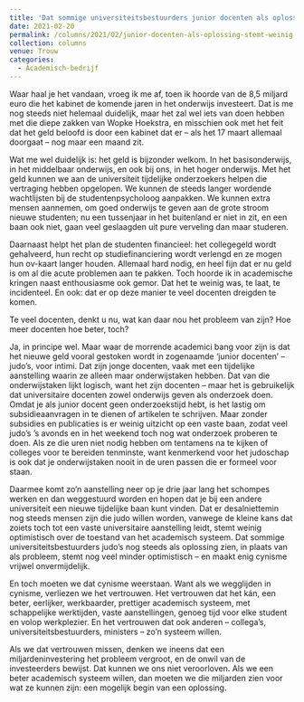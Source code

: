 ```yaml
---
title: 'Dat sommige universiteitsbestuurders junior docenten als oplossing zien, stemt weinig optimistisch'
date: 2021-02-20
permalink: /columns/2021/02/junior-docenten-als-oplossing-stemt-weinig-optimistich/
collection: columns
venue: Trouw
categories:
  - Academisch-bedrijf
---
```


Waar haal je het vandaan, vroeg ik me af, toen ik hoorde van de 8,5 miljard euro die het kabinet de komende jaren in het onderwijs investeert. Dat is me nog steeds niet helemaal duidelijk, maar het zal wel iets van doen hebben met die diepe zakken van Wopke Hoekstra, en misschien ook met het feit dat het geld beloofd is door een kabinet dat er – als het 17 maart allemaal doorgaat – nog maar een maand zit.

Wat me wel duidelijk is: het geld is bijzonder welkom. In het basisonderwijs, in het middelbaar onderwijs, en ook bij ons, in het hoger onderwijs. Met het geld kunnen we aan de universiteit tijdelijke onderzoekers helpen die vertraging hebben opgelopen. We kunnen de steeds langer wordende wachtlijsten bij de studentenpsycholoog aanpakken. We kunnen extra mensen aannemen, om goed onderwijs te geven aan de grote stroom nieuwe studenten; nu een tussenjaar in het buitenland er niet in zit, en een baan ook niet, gaan veel geslaagden uit pure verveling dan maar studeren.

Daarnaast helpt het plan de studenten financieel: het collegegeld wordt gehalveerd, hun recht op studiefinanciering wordt verlengd en ze mogen hun ov-kaart langer houden. Allemaal hard nodig, en heel fijn dat er nu geld is om al die acute problemen aan te pakken. Toch hoorde ik in academische kringen naast enthousiasme ook gemor. Dat het te weinig was, te laat, te incidenteel. En ook: dat er op deze manier te veel docenten dreigden te komen.

Te veel docenten, denkt u nu, wat kan daar nou het probleem van zijn? Hoe meer docenten hoe beter, toch?

Ja, in principe wel. Maar waar de morrende academici bang voor zijn is dat het nieuwe geld vooral gestoken wordt in zogenaamde ‘junior docenten’ – judo’s, voor intimi. Dat zijn jonge docenten, vaak met een tijdelijke aanstelling waarin ze alleen maar onderwijstaken hebben. Dat van die onderwijstaken lijkt logisch, want het zijn docenten – maar het is gebruikelijk dat universitaire docenten zowel onderwijs geven als onderzoek doen. Omdat je als junior docent geen onderzoekstijd hebt, is het lastig om subsidieaanvragen in te dienen of artikelen te schrijven. Maar zonder subsidies en publicaties is er weinig uitzicht op een vaste baan, zodat veel judo’s ’s avonds en in het weekend toch nog wat onderzoek proberen te doen. Als ze die uren niet nodig hebben om tentamens na te kijken of colleges voor te bereiden tenminste, want kenmerkend voor het judoschap is ook dat je onderwijstaken nooit in de uren passen die er formeel voor staan.

Daarmee komt zo’n aanstelling neer op je drie jaar lang het schompes werken en dan weggestuurd worden en hopen dat je bij een andere universiteit een nieuwe tijdelijke baan kunt vinden. Dat er desalniettemin nog steeds mensen zijn die judo willen worden, vanwege de kleine kans dat zoiets toch tot een vaste universitaire aanstelling leidt, stemt weinig optimistisch over de toestand van het academisch systeem. Dat sommige universiteitsbestuurders judo’s nog steeds als oplossing zien, in plaats van als probleem, stemt nog veel minder optimistisch – en maakt enig cynisme vrijwel onvermijdelijk.

En toch moeten we dat cynisme weerstaan. Want als we wegglijden in cynisme, verliezen we het vertrouwen. Het vertrouwen dat het kán, een beter, eerlijker, werkbaarder, prettiger academisch systeem, met schappelijke werktijden, vaste aanstellingen, genoeg tijd voor elke student en volop werkplezier. En het vertrouwen dat ook anderen – collega’s, universiteitsbestuurders, ministers – zo’n systeem willen.

Als we dat vertrouwen missen, denken we ineens dat een miljardeninvestering het probleem vergroot, en de onwil van de investeerders bewijst. Dat kunnen we ons niet veroorloven. Als we een beter academisch systeem willen, dan moeten we die miljarden zien voor wat ze kunnen zijn: een mogelijk begin van een oplossing.
